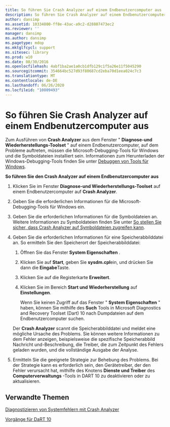 ```yaml
---
title: So führen Sie Crash Analyzer auf einem Endbenutzercomputer aus
description: So führen Sie Crash Analyzer auf einem Endbenutzercomputer aus
author: dansimp
ms.assetid: 10334800-ff8e-43ac-a9c2-d28807473ec2
ms.reviewer: ''
manager: dansimp
ms.author: dansimp
ms.pagetype: mdop
ms.mktglfcycl: support
ms.sitesec: library
ms.prod: w10
ms.date: 08/30/2016
ms.openlocfilehash: 4abf1ba2ae1a0cb1dfb129c1f5a26e11f5045290
ms.sourcegitcommit: 354664bc527d93f80687cd2eba70d1eea024c7c3
ms.translationtype: MT
ms.contentlocale: de-DE
ms.lasthandoff: 06/26/2020
ms.locfileid: "10809493"
---
```

# So führen Sie Crash Analyzer auf einem Endbenutzercomputer aus


Zum Ausführen von **Crash Analyzer** aus dem Fenster " **Diagnose-und Wiederherstellungs-Toolset** " auf einem Endbenutzercomputer, auf dem Probleme auftreten, müssen die Microsoft-Debugging-Tools für Windows und die Symboldateien installiert sein. Informationen zum Herunterladen der Windows-Debugging-Tools finden Sie unter [Debuggen von Tools für Windows](https://go.microsoft.com/fwlink/?LinkId=266248).

**So führen Sie den Crash Analyzer auf einem Endbenutzercomputer aus**

1.  Klicken Sie im Fenster **Diagnose-und Wiederherstellungs-Toolset** auf einem Endbenutzercomputer auf **Crash Analyzer**.

2.  Geben Sie die erforderlichen Informationen für die Microsoft-Debugging-Tools für Windows ein.

3.  Geben Sie die erforderlichen Informationen für die Symboldateien an. Weitere Informationen zu Symboldateien finden Sie unter [So stellen Sie sicher, dass Crash Analyzer auf Symboldateien zugreifen kann](how-to-ensure-that-crash-analyzer-can-access-symbol-files-dart-10.md).

4.  Geben Sie die erforderlichen Informationen für eine Speicherabbilddatei an. So ermitteln Sie den Speicherort der Speicherabbilddatei:

    1.  Öffnen Sie das Fenster **System Eigenschaften** .

    2.  Klicken Sie auf **Start**, geben Sie **sysdm.cpl**ein, und drücken Sie dann die **Eingabe**Taste.

    3.  Klicken Sie auf die Registerkarte **Erweitert**.

    4.  Klicken Sie im Bereich **Start und Wiederherstellung** auf **Einstellungen**.

        Wenn Sie keinen Zugriff auf das Fenster " **System Eigenschaften** " haben, können Sie mithilfe des **Such** Tools in Microsoft Diagnostics and Recovery Toolset (Dart) 10 nach Dumpdateien auf dem Endbenutzercomputer suchen.

    Der **Crash Analyzer** scannt die Speicherabbilddatei und meldet eine mögliche Ursache des Problems. Sie können weitere Informationen zu dem Fehler anzeigen, beispielsweise die spezifische Speicherabbild Nachricht und-Beschreibung, die Treiber, die zum Zeitpunkt des Fehlers geladen wurden, und die vollständige Ausgabe der Analyse.

5.  Ermitteln Sie die geeignete Strategie zur Behebung des Problems. Bei der Strategie kann es erforderlich sein, den Gerätetreiber, der den Fehler verursacht hat, mithilfe des Knotens **Dienste und Treiber** des **Computerverwaltungs** -Tools in DART 10 zu deaktivieren oder zu aktualisieren.

## Verwandte Themen


[Diagnostizieren von Systemfehlern mit Crash Analyzer](diagnosing-system-failures-with-crash-analyzer-dart-10.md)

[Vorgänge für DaRT 10](operations-for-dart-10.md)

 

 





